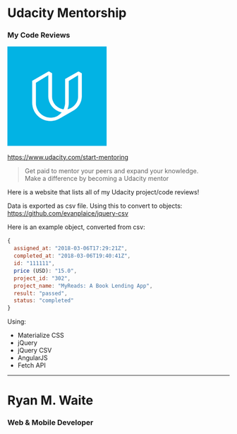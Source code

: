 # Udacity Mentorship
### My Code Reviews

![Udacity Logo](img/udacity-2.png)

https://www.udacity.com/start-mentoring
> Get paid to mentor your peers and expand your knowledge. <br/>
> Make a difference by becoming a Udacity mentor

Here is a website that lists all of my Udacity project/code reviews!

Data is exported as csv file.
Using this to convert to objects: https://github.com/evanplaice/jquery-csv

Here is an example object, converted from csv:

```javascript
{
  assigned_at: "2018-03-06T17:29:21Z",
  completed_at: "2018-03-06T19:40:41Z",
  id: "111111",
  price (USD): "15.0",
  project_id: "302",
  project_name: "MyReads: A Book Lending App",
  result: "passed",
  status: "completed"
}
```

Using:
* Materialize CSS
* jQuery
* jQuery CSV
* AngularJS
* Fetch API

---

# Ryan M. Waite
### Web & Mobile Developer
